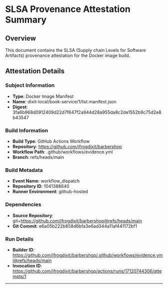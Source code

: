 # SLSA Provenance Attestation Summary

## Overview
This document contains the SLSA (Supply chain Levels for Software Artifacts) provenance attestation for the Docker image build.

## Attestation Details

### Subject Information
- **Type**: Docker Image Manifest
- **Name**: dixit-local/book-service/1/list.manifest.json
- **Digest**: 3fa6b968d0912409d22d7f647f2a944d28a955da8c2de1552b9c75d2e8b43547

### Build Information
- **Build Type**: GitHub Actions Workflow
- **Repository**: https://github.com/jfrogdixit/barbershop
- **Workflow Path**: .github/workflows/evidence.yml
- **Branch**: refs/heads/main

### Build Metadata
- **Event Name**: workflow_dispatch
- **Repository ID**: 1041388640
- **Runner Environment**: github-hosted

### Dependencies
- **Source Repository**: git+https://github.com/jfrogdixit/barbershop@refs/heads/main
- **Git Commit**: e6a05b222b858d6bfa3e6ad344a11af441172bf1

### Run Details
- **Builder ID**: https://github.com/jfrogdixit/barbershop/.github/workflows/evidence.yml@refs/heads/main
- **Invocation ID**: https://github.com/jfrogdixit/barbershop/actions/runs/17120744306/attempts/1

---
